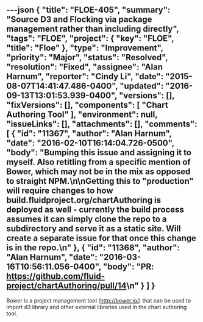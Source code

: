 ---json
{
  "title": "FLOE-405",
  "summary": "Source D3 and Flocking via package management rather than including directly",
  "tags": "FLOE",
  "project": {
    "key": "FLOE",
    "title": "Floe"
  },
  "type": "Improvement",
  "priority": "Major",
  "status": "Resolved",
  "resolution": "Fixed",
  "assignee": "Alan Harnum",
  "reporter": "Cindy Li",
  "date": "2015-08-07T14:41:47.486-0400",
  "updated": "2016-09-13T13:01:53.939-0400",
  "versions": [],
  "fixVersions": [],
  "components": [
    "Chart Authoring Tool"
  ],
  "environment": null,
  "issueLinks": [],
  "attachments": [],
  "comments": [
    {
      "id": "11367",
      "author": "Alan Harnum",
      "date": "2016-02-10T16:14:04.726-0500",
      "body": "Bumping this issue and assigning it to myself. Also retitling from a specific mention of Bower, which may not be in the mix as opposed to straight NPM.\n\nGetting this to \"production\" will require changes to how build.fluidproject.org/chartAuthoring is deployed as well - currently the build process assumes it can simply clone the repo to a subdirectory and serve it as a static site. Will create a separate issue for that once this change is in the repo.\n"
    },
    {
      "id": "11368",
      "author": "Alan Harnum",
      "date": "2016-03-16T10:56:11.056-0400",
      "body": "PR: <https://github.com/fluid-project/chartAuthoring/pull/14>\n"
    }
  ]
}
---
Bower is a project management tool (<http://bower.io/>) that can be used to import d3 library and other external libraries used in the chart authoring tool.

        